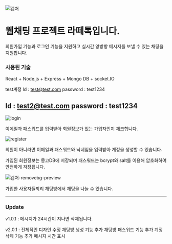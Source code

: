 ![캡처](https://github.com/GarbageCode1984/Latte_Talk/assets/75023330/32082368-b8b2-4bd8-9373-5a1f7c7106cd)

# 웹채팅 프로젝트 라떼톡입니다.

회원가입 기능과 로그인 기능을 지원하고 실시간 양방향 메시지를 보낼 수 있는 채팅을 지원합니다.


### 사용된 기술  
React + Node.js + Express + Mongo DB + socket.IO

test계정
Id : test@test.com
password : test1234

Id : test2@test.com
password : test1234
---


![login](https://github.com/GarbageCode1984/Latte_Talk/assets/75023330/7ebe1c22-b73e-42af-8bb6-97cef6cd09f8)


이메일과 패스워드를 입력받아 회원정보가 있는 가입자인지 체크합니다.


![register](https://github.com/GarbageCode1984/Latte_Talk/assets/75023330/7e28d7c2-12ff-44bd-9455-41aff9a17a16)


회원이 아니라면 이메일과 패스워드와 닉네임을 입력받아 계정을 생성할 수 있습니다.

가입된 회원정보는 몽고DB에 저장되며 패스워드는 bcrypt와 salt를 이용해 암호화하여 안전하게 저장됩니다.




![캡처-removebg-preview](https://github.com/GarbageCode1984/Latte_Talk/assets/75023330/ce9c33a6-0265-4f89-a352-3a8d2c97faba)


가입한 사용자들끼리 채팅방에서 채팅을 나눌 수 있습니다.


---
### Update


v1.0.1 : 메시지가 24시간이 지나면 삭제됩니다.


v2.0.1 : 전체적인 디자인 수정
                  채팅방 생성 기능 추가
                  채팅방 패스워드 기능 추가
                  계정 삭제 기능 추가
                  메시지 시간 표시

